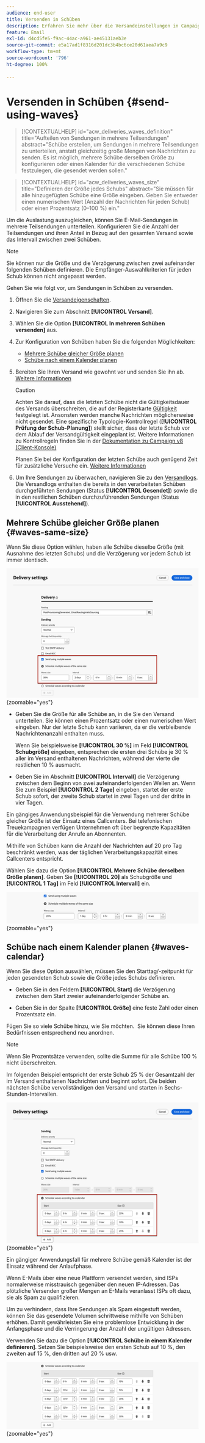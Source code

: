 ```yaml
---
audience: end-user
title: Versenden in Schüben
description: Erfahren Sie mehr über die Versandeinstellungen in Campaign Web
feature: Email
exl-id: d4cd5fe5-f9ac-44ac-a961-ae45131aeb3e
source-git-commit: e5a17ad1f8316d201dc3b4bc6ce20d61aea7a9c9
workflow-type: tm+mt
source-wordcount: '796'
ht-degree: 100%

---
```


# Versenden in Schüben {#send-using-waves}

>[!CONTEXTUALHELP]
>id="acw_deliveries_waves_definition"
>title="Aufteilen von Sendungen in mehrere Teilsendungen"
>abstract="Schübe erstellen, um Sendungen in mehrere Teilsendungen zu unterteilen, anstatt gleichzeitig große Mengen von Nachrichten zu senden. Es ist möglich, mehrere Schübe derselben Größe zu konfigurieren oder einen Kalender für die verschiedenen Schübe festzulegen, die gesendet werden sollen."

>[!CONTEXTUALHELP]
>id="acw_deliveries_waves_size"
>title="Definieren der Größe jedes Schubs"
>abstract="Sie müssen für alle hinzugefügten Schübe eine Größe eingeben. Geben Sie entweder einen numerischen Wert (Anzahl der Nachrichten für jeden Schub) oder einen Prozentsatz (0–100 %) ein."

Um die Auslastung auszugleichen, können Sie E-Mail-Sendungen in mehrere Teilsendungen unterteilen. Konfigurieren Sie die Anzahl der Teilsendungen und ihren Anteil in Bezug auf den gesamten Versand sowie das Intervall zwischen zwei Schüben.

>[!NOTE]
>
>Sie können nur die Größe und die Verzögerung zwischen zwei aufeinander folgenden Schüben definieren. Die Empfänger-Auswahlkriterien für jeden Schub können nicht angepasst werden.

Gehen Sie wie folgt vor, um Sendungen in Schüben zu versenden.

1. Öffnen Sie die [Versandeigenschaften](delivery-settings.md#retries).

1. Navigieren Sie zum Abschnitt **[!UICONTROL Versand]**.

1. Wählen Sie die Option **[!UICONTROL In mehreren Schüben versenden]** aus.

1. Zur Konfiguration von Schüben haben Sie die folgenden Möglichkeiten:

   * [Mehrere Schübe gleicher Größe planen](#waves-same-size)
   * [Schübe nach einem Kalender planen](#waves-calendar)

1. Bereiten Sie Ihren Versand wie gewohnt vor und senden Sie ihn ab. [Weitere Informationen](../msg/gs-deliveries.md)

   >[!CAUTION]
   >
   >Achten Sie darauf, dass die letzten Schübe nicht die Gültigkeitsdauer des Versands überschreiten, die auf der Registerkarte [Gültigkeit](delivery-settings.md#validity) festgelegt ist. Ansonsten werden manche Nachrichten möglicherweise nicht gesendet. Eine spezifische Typologie-Kontrollregel (**[!UICONTROL Prüfung der Schub-Planung]**) stellt sicher, dass der letzte Schub vor dem Ablauf der Versandgültigkeit eingeplant ist. Weitere Informationen zu Kontrollregeln finden Sie in der [Dokumentation zu Campaign v8 (Client-Konsole)](https://experienceleague.adobe.com/docs/campaign/automation/campaign-optimization/control-rules.html?lang=de)
   >
   >Planen Sie bei der Konfiguration der letzten Schübe auch genügend Zeit für zusätzliche Versuche ein. [Weitere Informationen](delivery-settings.md#retries)

1. Um Ihre Sendungen zu überwachen, navigieren Sie zu den [Versandlogs](../monitor/delivery-logs.md). Die Versandlogs enthalten die bereits in den verarbeiteten Schüben durchgeführten Sendungen (Status **[!UICONTROL Gesendet]**) sowie die in den restlichen Schüben durchzuführenden Sendungen (Status **[!UICONTROL Ausstehend]**).

## Mehrere Schübe gleicher Größe planen {#waves-same-size}

Wenn Sie diese Option wählen, haben alle Schübe dieselbe Größe (mit Ausnahme des letzten Schubs) und die Verzögerung vor jedem Schub ist immer identisch.

![](assets/waves-same-size.png){zoomable=&quot;yes&quot;}

* Geben Sie die Größe für alle Schübe an, in die Sie den Versand unterteilen. Sie können einen Prozentsatz oder einen numerischen Wert eingeben. Nur der letzte Schub kann variieren, da er die verbleibende Nachrichtenanzahl enthalten muss.

  Wenn Sie beispielsweise **[!UICONTROL 30 %]** im Feld **[!UICONTROL Schubgröße]** eingeben, entsprechen die ersten drei Schübe je 30 % aller im Versand enthaltenen Nachrichten, während der vierte die restlichen 10 % ausmacht.

* Geben Sie im Abschnitt **[!UICONTROL Intervall]** die Verzögerung zwischen dem Beginn von zwei aufeinanderfolgenden Wellen an. Wenn Sie zum Beispiel **[!UICONTROL 2 Tage]** eingeben, startet der erste Schub sofort, der zweite Schub startet in zwei Tagen und der dritte in vier Tagen.

Ein gängiges Anwendungsbeispiel für die Verwendung mehrerer Schübe gleicher Größe ist der Einsatz eines Callcenters. Bei telefonischen Treuekampagnen verfügen Unternehmen oft über begrenzte Kapazitäten für die Verarbeitung der Anrufe an Abonnenten.

Mithilfe von Schüben kann die Anzahl der Nachrichten auf 20 pro Tag beschränkt werden, was der täglichen Verarbeitungskapazität eines Callcenters entspricht.

Wählen Sie dazu die Option **[!UICONTROL Mehrere Schübe derselben Größe planen]**. Geben Sie **[!UICONTROL 20]** als Schubgröße und **[!UICONTROL 1 Tag]** im Feld **[!UICONTROL Intervall]** ein.

![](assets/waves-call-center.png){zoomable=&quot;yes&quot;}

## Schübe nach einem Kalender planen {#waves-calendar}

Wenn Sie diese Option auswählen, müssen Sie den Starttag/-zeitpunkt für jeden gesendeten Schub sowie die Größe jedes Schubs definieren.

* Geben Sie in den Feldern **[!UICONTROL Start]** die Verzögerung zwischen dem Start zweier aufeinanderfolgender Schübe an.

* Geben Sie in der Spalte **[!UICONTROL Größe]** eine feste Zahl oder einen Prozentsatz ein.

Fügen Sie so viele Schübe hinzu, wie Sie möchten.  Sie können diese Ihren Bedürfnissen entsprechend neu anordnen. 

>[!NOTE]
>
>Wenn Sie Prozentsätze verwenden, sollte die Summe für alle Schübe 100 % nicht überschreiten.

Im folgenden Beispiel entspricht der erste Schub 25 % der Gesamtzahl der im Versand enthaltenen Nachrichten und beginnt sofort. Die beiden nächsten Schübe vervollständigen den Versand und starten in Sechs-Stunden-Intervallen.

![](assets/waves-calendar.png){zoomable=&quot;yes&quot;}

Ein gängiger Anwendungsfall für mehrere Schübe gemäß Kalender ist der Einsatz während der Anlaufphase.

Wenn E-Mails über eine neue Plattform versendet werden, sind ISPs normalerweise misstrauisch gegenüber den neuen IP-Adressen. Das plötzliche Versenden großer Mengen an E-Mails veranlasst ISPs oft dazu, sie als Spam zu qualifizieren.

Um zu verhindern, dass Ihre Sendungen als Spam eingestuft werden, können Sie das gesendete Volumen schrittweise mithilfe von Schüben erhöhen. Damit gewährleisten Sie eine problemlose Entwicklung in der Anfangsphase und die Verringerung der Anzahl der ungültigen Adressen.

Verwenden Sie dazu die Option **[!UICONTROL Schübe in einem Kalender definieren]**. Setzen Sie beispielsweise den ersten Schub auf 10 %, den zweiten auf 15 %, den dritten auf 20 % usw.

![](assets/waves-ramp-up.png){zoomable=&quot;yes&quot;}

